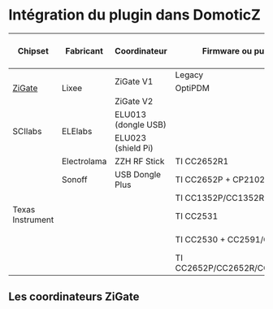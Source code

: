 # Intégration du plugin dans DomoticZ

<table>
    <thead>
        <tr>
            <th>Chipset</th>
            <th>Fabricant</th>
            <th>Coordinateur</th>
            <th>Firmware ou puce</th>
            <th>Objets en tout</th>
            <th>Objets en direct</th>
            <th>Groupes</th>
            <th>Commentaires</th>
        </tr>
    </thead>
    <tbody>
        <tr>
            <td rowspan=3><a href=www.toto.fr>ZiGate</a></td>
            <td rowspan=3>Lixee</td>
            <td rowspan=2>ZiGate V1</td>
            <td>Legacy</td>
            <td>40</td>
            <td>?</td>
            <td>5</td>
            <td></td>
        </tr>
        <tr>
            <td>OptiPDM</td>
            <td>70</td>
            <td>20</td>
            <td>5</td>
            <td></td>
        </tr>
        <tr>
            <td rowspan=1>ZiGate V2</td>
            <td></td>
            <td>200</td>
            <td>20</td>
            <td>15</td>
            <td></td>
        </tr>
        <tr>
            <td rowspan=2>SCIlabs</td>
            <td rowspan=2>ELElabs</td>
            <td rowspan=1>ELU013 (dongle USB)</td>
            <td></td>
            <td>?</td>
            <td>?</td>
            <td>?</td>
            <td></td>
        </tr>
        <tr>
            <td rowspan=1>ELU023 (shield Pi)</td>
            <td></td>
            <td>?</td>
            <td>?</td>
            <td>?</td>
            <td></td>
        </tr>
        <tr>
            <td rowspan=10>Texas Instrument</td>
            <td rowspan=1>Electrolama</td>
            <td rowspan=1>ZZH RF Stick</td>
            <td>TI CC2652R1</td>
            <td>?</td>
            <td>?</td>
            <td>?</td>
            <td></td>
        </tr>
        <tr>
            <td rowspan=1>Sonoff</td>
            <td rowspan=1>USB Dongle Plus</td>
            <td>TI CC2652P + CP2102N</td>
            <td>40</td>
            <td>21</td>
            <td>?</td>
            <td></td>
        </tr>
        <tr>
            <td rowspan=1></td>
            <td rowspan=1></td>
            <td>TI CC1352P/CC1352R</td>
            <td></td>
            <td></td>
            <td></td>
            <td></td>
        </tr>
        <tr>
            <td rowspan=1></td>
            <td rowspan=1></td>
            <td>TI CC2531</td>
            <td>20</td>
            <td>?</td>
            <td>?</td>
            <td>Non recommandé</td>
        </tr>
        <tr>
            <td rowspan=1></td>
            <td rowspan=1></td>
            <td>TI CC2530 + CC2591/CC2592</td>
            <td>20</td>
            <td>?</td>
            <td>?</td>
            <td>Non recommandé</td>
        </tr>
        <tr>
            <td rowspan=1></td>
            <td rowspan=1></td>
            <td>TI CC2652P/CC2652R/CC2652RB</td>
            <td>20</td>
            <td>?</td>
            <td>?</td>
            <td></td>
        </tr>
    </tbody>
</table>


## Les coordinateurs ZiGate
